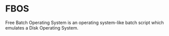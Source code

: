 # FBOS
Free Batch Operating System is an operating system-like batch script which emulates a Disk Operating System.
